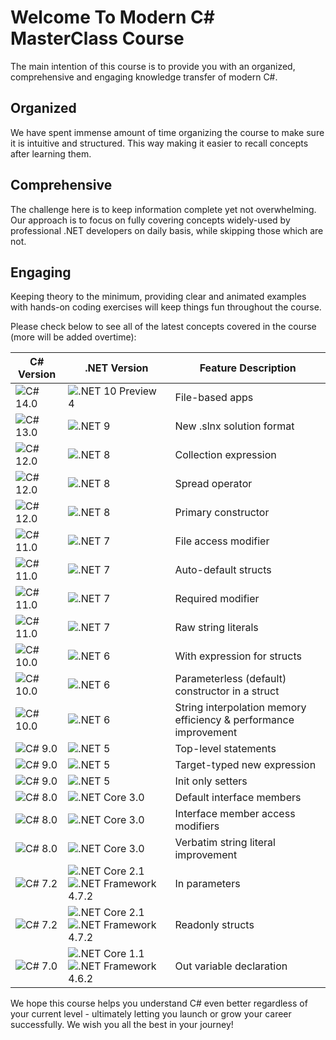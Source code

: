 # Welcome To Modern C# MasterClass Course

The main intention of this course is to provide you with an organized, comprehensive and engaging knowledge transfer of modern C#.

## Organized

We have spent immense amount of time organizing the course to make sure it is intuitive and structured. This way making it easier to recall concepts after learning them.

## Comprehensive

The challenge here is to keep information complete yet not overwhelming. Our approach is to focus on fully covering concepts widely-used by professional .NET developers on daily basis, while skipping those which are not.

## Engaging

Keeping theory to the minimum, providing clear and animated examples with hands-on coding exercises will keep things fun throughout the course.

Please check below to see all of the latest concepts covered in the course (more will be added overtime):

| C# Version | .NET Version | Feature Description |
|------------------|-------------------|------------------------|
| ![C# 14.0](https://img.shields.io/badge/C%23-14.0-blue) | ![.NET 10 Preview 4](https://img.shields.io/badge/.NET-10.0--preview--4-yellow) | File-based apps |
| ![C# 13.0](https://img.shields.io/badge/C%23-13.0-blue) | ![.NET 9](https://img.shields.io/badge/.NET-9.0-yellow) | New .slnx solution format |
| ![C# 12.0](https://img.shields.io/badge/C%23-12.0-blue) | ![.NET 8](https://img.shields.io/badge/.NET-8.0-yellow) | Collection expression |
| ![C# 12.0](https://img.shields.io/badge/C%23-12.0-blue) | ![.NET 8](https://img.shields.io/badge/.NET-8.0-yellow) | Spread operator |
| ![C# 12.0](https://img.shields.io/badge/C%23-12.0-blue) | ![.NET 8](https://img.shields.io/badge/.NET-8.0-yellow) | Primary constructor |
| ![C# 11.0](https://img.shields.io/badge/C%23-11.0-blue) | ![.NET 7](https://img.shields.io/badge/.NET-7.0-yellow) | File access modifier |
| ![C# 11.0](https://img.shields.io/badge/C%23-11.0-blue) | ![.NET 7](https://img.shields.io/badge/.NET-7.0-yellow) | Auto-default structs |
| ![C# 11.0](https://img.shields.io/badge/C%23-11.0-blue) | ![.NET 7](https://img.shields.io/badge/.NET-7.0-yellow) | Required modifier |
| ![C# 11.0](https://img.shields.io/badge/C%23-11.0-blue) | ![.NET 7](https://img.shields.io/badge/.NET-7.0-yellow) | Raw string literals |
| ![C# 10.0](https://img.shields.io/badge/C%23-10.0-blue) | ![.NET 6](https://img.shields.io/badge/.NET-6.0-yellow) | With expression for structs |
| ![C# 10.0](https://img.shields.io/badge/C%23-10.0-blue) | ![.NET 6](https://img.shields.io/badge/.NET-6.0-yellow) | Parameterless (default) constructor in a struct |
| ![C# 10.0](https://img.shields.io/badge/C%23-10.0-blue) | ![.NET 6](https://img.shields.io/badge/.NET-6.0-yellow) | String interpolation memory efficiency & performance improvement |
| ![C# 9.0](https://img.shields.io/badge/C%23-9.0-blue) | ![.NET 5](https://img.shields.io/badge/.NET-5.0-yellow) | Top-level statements |
| ![C# 9.0](https://img.shields.io/badge/C%23-9.0-blue) | ![.NET 5](https://img.shields.io/badge/.NET-5.0-yellow) | Target-typed new expression |
| ![C# 9.0](https://img.shields.io/badge/C%23-9.0-blue) | ![.NET 5](https://img.shields.io/badge/.NET-5.0-yellow) | Init only setters |
| ![C# 8.0](https://img.shields.io/badge/C%23-8.0-blue) | ![.NET Core 3.0](https://img.shields.io/badge/.NET%20Core-3.0-yellow) | Default interface members |
| ![C# 8.0](https://img.shields.io/badge/C%23-8.0-blue) | ![.NET Core 3.0](https://img.shields.io/badge/.NET%20Core-3.0-yellow) | Interface member access modifiers |
| ![C# 8.0](https://img.shields.io/badge/C%23-8.0-blue) | ![.NET Core 3.0](https://img.shields.io/badge/.NET%20Core-3.0-yellow) | Verbatim string literal improvement |
| ![C# 7.2](https://img.shields.io/badge/C%23-7.2-blue) | ![.NET Core 2.1](https://img.shields.io/badge/.NET%20Core-2.1-yellow) ![.NET Framework 4.7.2](https://img.shields.io/badge/.NET%20Framework-4.7.2-yellow) | In parameters |
| ![C# 7.2](https://img.shields.io/badge/C%23-7.2-blue) | ![.NET Core 2.1](https://img.shields.io/badge/.NET%20Core-2.1-yellow) ![.NET Framework 4.7.2](https://img.shields.io/badge/.NET%20Framework-4.7.2-yellow) | Readonly structs |
| ![C# 7.0](https://img.shields.io/badge/C%23-7.0-blue) | ![.NET Core 1.1](https://img.shields.io/badge/.NET%20Core-1.1-yellow) ![.NET Framework 4.6.2](https://img.shields.io/badge/.NET%20Framework-4.6.2-yellow) | Out variable declaration |

We hope this course helps you understand C# even better regardless of your current level - ultimately letting you launch or grow your career successfully. We wish you all the best in your journey!
